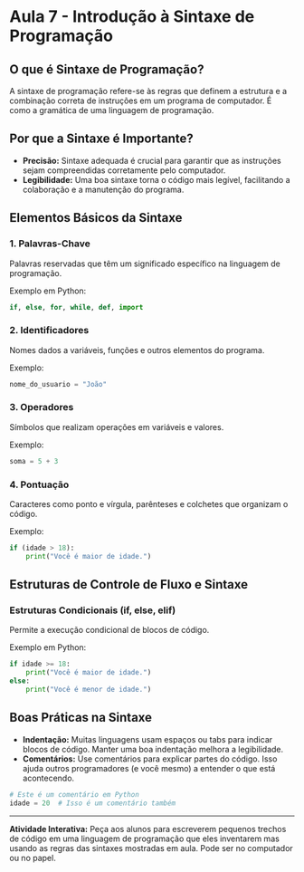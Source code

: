 # Aula 7 - Introdução à Sintaxe de Programação

## O que é Sintaxe de Programação?

A sintaxe de programação refere-se às regras que definem a estrutura e a combinação correta de instruções em um programa de computador. É como a gramática de uma linguagem de programação.

## Por que a Sintaxe é Importante?

- **Precisão:** Sintaxe adequada é crucial para garantir que as instruções sejam compreendidas corretamente pelo computador.
- **Legibilidade:** Uma boa sintaxe torna o código mais legível, facilitando a colaboração e a manutenção do programa.

## Elementos Básicos da Sintaxe

### 1. Palavras-Chave

Palavras reservadas que têm um significado específico na linguagem de programação.

Exemplo em Python:

```python
if, else, for, while, def, import

```

### 2. Identificadores

Nomes dados a variáveis, funções e outros elementos do programa.

Exemplo:

```python
nome_do_usuario = "João"

```

### 3. Operadores

Símbolos que realizam operações em variáveis e valores.

Exemplo:

```python
soma = 5 + 3

```

### 4. Pontuação

Caracteres como ponto e vírgula, parênteses e colchetes que organizam o código.

Exemplo:

```python
if (idade > 18):
    print("Você é maior de idade.")

```

## Estruturas de Controle de Fluxo e Sintaxe

### Estruturas Condicionais (if, else, elif)

Permite a execução condicional de blocos de código.

Exemplo em Python:

```python
if idade >= 18:
    print("Você é maior de idade.")
else:
    print("Você é menor de idade.")

```

## Boas Práticas na Sintaxe

- **Indentação:** Muitas linguagens usam espaços ou tabs para indicar blocos de código. Manter uma boa indentação melhora a legibilidade.
- **Comentários:** Use comentários para explicar partes do código. Isso ajuda outros programadores (e você mesmo) a entender o que está acontecendo.

```python
# Este é um comentário em Python
idade = 20  # Isso é um comentário também

```

---

**Atividade Interativa:**
Peça aos alunos para escreverem pequenos trechos de código em uma linguagem de programação que eles inventarem mas usando as regras das sintaxes mostradas em aula. Pode ser no computador ou no papel.
